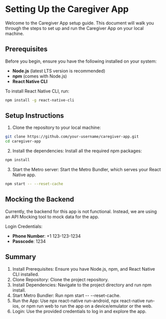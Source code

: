 # Setting Up the Caregiver App

Welcome to the Caregiver App setup guide. This document will walk you through the steps to set up and run the Caregiver App on your local machine.

## Prerequisites

Before you begin, ensure you have the following installed on your system:

- **Node.js** (latest LTS version is recommended)
- **npm** (comes with Node.js)
- **React Native CLI** 

To install React Native CLI, run:

```bash
npm install -g react-native-cli
```

## Setup Instructions

1. Clone the repository to your local machine:

```bash
git clone https://github.com/your-username/caregiver-app.git
cd caregiver-app
```

2. Install the dependencies:
   Install all the required npm packages:

```bash
npm install
```

3. Start the Metro server: Start the Metro Bundler, which serves your React Native app.

```bash
npm start -- --reset-cache
```

## Mocking the Backend

Currently, the backend for this app is not functional. Instead, we are using an API Mocking tool to mock data for the app.

Login Credentials:
 - **Phone Number**: +1 123-123-1234
 - **Passcode**: 1234

## Summary

1. Install Prerequisites: Ensure you have Node.js, npm, and React Native CLI installed.
2. Clone Repository: Clone the project repository.
3. Install Dependencies: Navigate to the project directory and run npm install.
4. Start Metro Bundler: Run npm start -- --reset-cache.
5. Run the App: Use npx react-native run-android, npx react-native run-ios, or npm run web to run the app on a device/emulator or the web.
6. Login: Use the provided credentials to log in and explore the app.